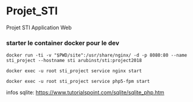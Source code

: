 # Projet_STI
Projet STI Application Web



### starter le container docker pour le dev

`docker run -ti -v "$PWD/site":/usr/share/nginx/ -d -p 8080:80 --name sti_project --hostname sti arubinst/sti:project2018
`

`docker exec -u root sti_project service nginx start`

`docker exec -u root sti_project service php5-fpm start`



infos sqlite: https://www.tutorialspoint.com/sqlite/sqlite_php.htm